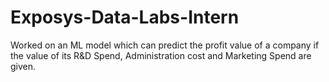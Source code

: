 # Exposys-Data-Labs-Intern
Worked on an ML model which can predict the profit value of a company if the value of its R&amp;D Spend, Administration cost and Marketing Spend are given.
